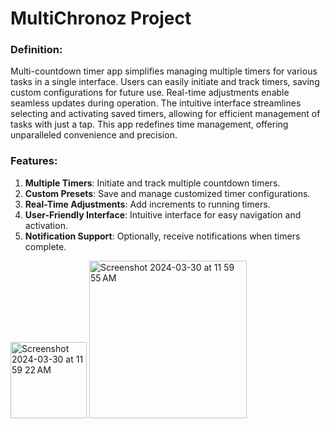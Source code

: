 # MultiChronoz Project

### **Definition**:
Multi-countdown timer app simplifies managing multiple timers for various tasks in a single interface. 
Users can easily initiate and track timers, saving custom configurations for future use. Real-time adjustments 
enable seamless updates during operation. The intuitive interface streamlines selecting and activating saved timers, 
allowing for efficient management of tasks with just a tap. This app redefines time management, offering 
unparalleled convenience and precision.

### Features:
1. **Multiple Timers**: Initiate and track multiple countdown timers.
2. **Custom Presets**: Save and manage customized timer configurations.
3. **Real-Time Adjustments**: Add increments to running timers.
4. **User-Friendly Interface**: Intuitive interface for easy navigation and activation.
5. **Notification Support**: Optionally, receive notifications when timers complete.

<img width="122" alt="Screenshot 2024-03-30 at 11 59 22 AM" src="https://github.com/MaverickSeneris/CountDown/assets/161187780/9ff5cda5-dae6-4ef8-aedc-d6f474ec1dc0">
<img width="252" alt="Screenshot 2024-03-30 at 11 59 55 AM" src="https://github.com/MaverickSeneris/CountDown/assets/161187780/e23a50b7-f922-421a-80b8-5280d70fa040">



